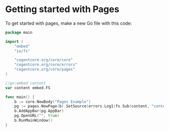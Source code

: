 # Getting started with Pages

To get started with pages, make a new Go file with this code:

```go
package main

import (
	"embed"
	"io/fs"

	"cogentcore.org/core/core"
	"cogentcore.org/core/errors"
	"cogentcore.org/core/pages"
)

//go:embed content
var content embed.FS

func main() {
	b := core.NewBody("Pages Example")
	pg := pages.NewPage(b).SetSource(errors.Log1(fs.Sub(content, "content")))
	b.AddAppBar(pg.AppBar)
	pg.OpenURL("", true)
	b.RunMainWindow()
}
```
